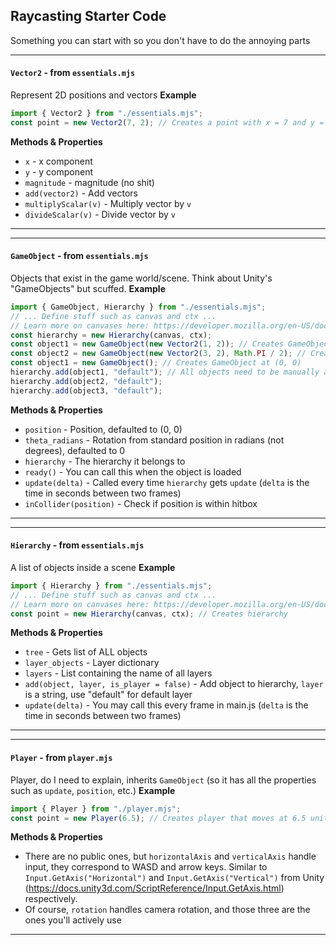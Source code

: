 ## Raycasting Starter Code

Something you can start with so you don't have to do the annoying parts
****
#### `Vector2` - from `essentials.mjs`
Represent 2D positions and vectors
  **Example**
  ```js
  import { Vector2 } from "./essentials.mjs";
  const point = new Vector2(7, 2); // Creates a point with x = 7 and y = 2
  ```
  **Methods & Properties**
  * `x` - x component
  * `y` - y component
  * `magnitude` - magnitude (no shit)
  * `add(vector2)` - Add vectors
  * `multiplyScalar(v)` - Multiply vector by `v`
  * `divideScalar(v)` - Divide vector by `v`
****

****
#### `GameObject` - from `essentials.mjs`
Objects that exist in the game world/scene. Think about Unity's "GameObjects" but scuffed.
  **Example**
  ```js
  import { GameObject, Hierarchy } from "./essentials.mjs";
  // ... Define stuff such as canvas and ctx ...
  // Learn more on canvases here: https://developer.mozilla.org/en-US/docs/Web/API/Canvas_API/Tutorial
  const hierarchy = new Hierarchy(canvas, ctx);
  const object1 = new GameObject(new Vector2(1, 2)); // Creates GameObject at (1, 2)
  const object2 = new GameObject(new Vector2(3, 2), Math.PI / 2); // Creates GameObject at (3, 2) looking at angle PI/2
  const object1 = new GameObject(); // Creates GameObject at (0, 0)
  hierarchy.add(object1, "default"); // All objects need to be manually added to hierarchy
  hierarchy.add(object2, "default");
  hierarchy.add(object3, "default");
  ```
  **Methods & Properties**
  * `position` - Position, defaulted to (0, 0)
  * `theta_radians` - Rotation from standard position in radians (not degrees), defaulted to 0
  * `hierarchy` - The hierarchy it belongs to
  * `ready()` - You can call this when the object is loaded
  * `update(delta)` - Called every time `hierarchy` gets `update` (`delta` is the time in seconds between two frames)
  * `inCollider(position)` - Check if position is within hitbox
****

****
#### `Hierarchy` - from `essentials.mjs`
A list of objects inside a scene
  **Example**
  ```js
  import { Hierarchy } from "./essentials.mjs";
  // ... Define stuff such as canvas and ctx ...
  // Learn more on canvases here: https://developer.mozilla.org/en-US/docs/Web/API/Canvas_API/Tutorial
  const point = new Hierarchy(canvas, ctx); // Creates hierarchy
  ```
  **Methods & Properties**
  * `tree` - Gets list of ALL objects
  * `layer_objects` - Layer dictionary
  * `layers` - List containing the name of all layers
  * `add(object, layer, is_player = false)` - Add object to hierarchy, `layer` is a string, use "default" for default layer
  * `update(delta)` - You may call this every frame in main.js (`delta` is the time in seconds between two frames)
****

****
#### `Player` - from `player.mjs`
Player, do I need to explain, inherits `GameObject` (so it has all the properties such as `update`, `position`, etc.)
  **Example**
  ```js
  import { Player } from "./player.mjs";
  const point = new Player(6.5); // Creates player that moves at 6.5 units/second
  ```
  **Methods & Properties**
  * There are no public ones, but `horizontalAxis` and `verticalAxis` handle input, they correspond to WASD and arrow keys. Similar to `Input.GetAxis("Horizontal")` and `Input.GetAxis("Vertical")` from Unity (https://docs.unity3d.com/ScriptReference/Input.GetAxis.html) respectively.
  * Of course, `rotation` handles camera rotation, and those three are the ones you'll actively use
****
